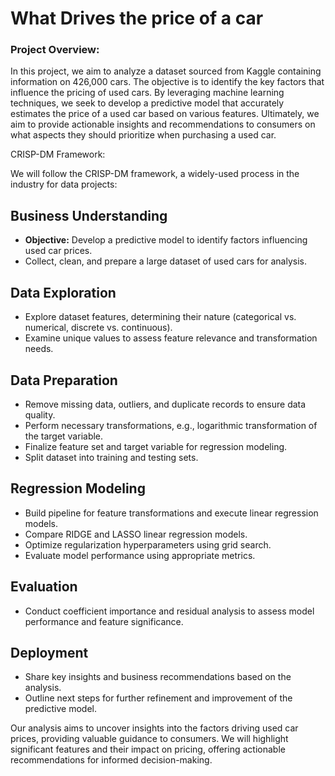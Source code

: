 # What Drives the price of a car

### Project Overview:

In this project, we aim to analyze a dataset sourced from Kaggle containing information on 426,000 cars. The objective is to identify the key factors that influence the pricing of used cars. By leveraging machine learning techniques, we seek to develop a predictive model that accurately estimates the price of a used car based on various features. Ultimately, we aim to provide actionable insights and recommendations to consumers on what aspects they should prioritize when purchasing a used car.

CRISP-DM Framework:

We will follow the CRISP-DM framework, a widely-used process in the industry for data projects:

## Business Understanding

- **Objective:** Develop a predictive model to identify factors influencing used car prices.
- Collect, clean, and prepare a large dataset of used cars for analysis.

## Data Exploration

- Explore dataset features, determining their nature (categorical vs. numerical, discrete vs. continuous).
- Examine unique values to assess feature relevance and transformation needs.

## Data Preparation

- Remove missing data, outliers, and duplicate records to ensure data quality.
- Perform necessary transformations, e.g., logarithmic transformation of the target variable.
- Finalize feature set and target variable for regression modeling.
- Split dataset into training and testing sets.

## Regression Modeling

- Build pipeline for feature transformations and execute linear regression models.
- Compare RIDGE and LASSO linear regression models.
- Optimize regularization hyperparameters using grid search.
- Evaluate model performance using appropriate metrics.

## Evaluation

- Conduct coefficient importance and residual analysis to assess model performance and feature significance.

## Deployment

- Share key insights and business recommendations based on the analysis.
- Outline next steps for further refinement and improvement of the predictive model.

Our analysis aims to uncover insights into the factors driving used car prices, providing valuable guidance to consumers. We will highlight significant features and their impact on pricing, offering actionable recommendations for informed decision-making.






